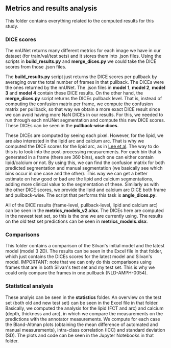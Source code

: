 ## Metrics and results analysis

This folder contains everything related to the computed results for this study. 

### DICE scores

The nnUNet returns many different metrics for each image we have in our dataset (for train/val/test sets) and it stores them into .json files. Using the scripts in **build_results.py** and **merge_dices.py** we could take the DICE scores from those .json files.

 The **build_results.py** script just returns the DICE scores per pullback by averaging over the total number of frames in that pullback. The DICEs were the ones returned by the nnUNet. The .json files in **model 1**, **model 2**, **model 3** and **model 4** contain these DICE results. On the other hand, the **merge_dices.py** script returns the DICEs pullback level. That is, instead of computing the confusion matrix per frame, we compute the confusion matrix per pullback, so that way we obtain a more exact DICE result since we can avoid having more NaN DICEs in our results. For this, we needed to run through each nnUNet segmentation and compute this new DICE scores. These DICEs can be seen in the **pullback-wise dices**.

These DICEs are computed by seeing each pixel. However, for the lipid, we are also interested in the lipid arc and calcium arc. That is why we computed the DICE scores for the lipid arc, as in [Lee et al](https://www.nature.com/articles/s41598-022-24884-1). The way to do this is to look into the post-processing measurements. For each bin that is generated in a frame (there are 360 bins), each one can either contain lipid/calcium or not. By using this, we can find the confusion matrix for both predicted segmentation and manual segmentation (we basically see which bins occur in one case and the other). This way we can get a better estimate on how good or bad are the lipid and calcium segmentations, adding more clinical value to the segmentation of these. Similarly as with the other DICE scores, we provide the lipid and calcium arc DICE both frame and pullback-wise. The script that performs this task is **angle_dices.py**.

All of the DICE results (frame-level, pullback-level, lipid and calcium arc) can be seen in the **metrics_models_v2.xlsx**. The DICEs here are computed in the newest test set, so this is the one we are currently using. The results on the old test set predictions can be seen in **metrics_models.xlsx**.

### Comparisons

This folder contains a comparison of the Silvan's initial model and the latest model (model 3 2D). The results can be seen in the Excel file in that folder, which just contains the DICEs scores for the latest model and Silvan's model. IMPORTANT: note that we can only do this comparisons using frames that are in both Silvan's test set and my test set. This is why we could only compare the frames in one pullback (NLD-AMPH-0054).


### Statistical analysis

These analyis can be seen in the **statistics** folder. An overview on the test set (both old and new test set) can be seen in the Excel file in that folder. Basically, we computed the analysis for the lipid (FCT and arc) and calcium (depth, thickness and arc), in which we compare the measurements on the predictions with the annotator measurements. We compute for each case the Bland-Altman plots (obtaining the mean difference of automated and manual measurements), intra-class correlation (ICC) and standard deviation (SD). The plots and code can be seen in the Jupyter Notebooks in that folder.





 